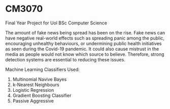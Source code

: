 # CM3070
Final Year Project for Uol BSc Computer Science

The amount of fake news being spread has been on the rise. Fake news can have negative real-world effects such as spreading panic among the public, encouraging unhealthy behaviours, or undermining public health initiatives as seen during the Covid-19 pandemic. It could also cause mistrust in the media as people would not know which source to believe. Therefore, strong detection systems are essential to reducing these issues.  

Machine Learning Classifiers Used:
1. Multinomial Navive Bayes 
2. k-Nearest Neighbours
3. Logistic Regression
4. Gradient Boosting Classifier
5. Passive Aggressive
